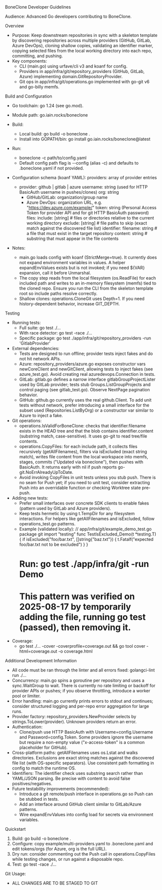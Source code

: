 BoneClone Developer Guidelines

Audience: Advanced Go developers contributing to BoneClone.

Overview
- Purpose: Keep downstream repositories in sync with a skeleton template by discovering repositories across multiple providers (GitHub, GitLab, Azure DevOps), cloning shallow copies, validating an identifier marker, copying selected files from the local working directory into each repo, committing, and pushing.
- Key components:
  - CLI (main.go) using urfave/cli v3 and koanf for config.
  - Providers in app/infra/git/repository_providers (GitHub, GitLab, Azure) implementing domain.GitRepositoryProvider.
  - Git ops in app/infra/git/operations.go implemented with go-git v6 and go-billy memfs.

Build and Configuration
- Go toolchain: go 1.24 (see go.mod).
- Module path: go.iain.rocks/boneclone
- Build:
  - Local build: go build -o boneclone .
  - Install into GOPATH/bin: go install go.iain.rocks/boneclone@latest
- Run:
  - boneclone -c path/to/config.yaml
  - Default config path flag is --config (alias -c) and defaults to .boneclone.yaml if not provided.
- Configuration schema (koanf YAML):
  providers: array of provider entries
    - provider: github | gitlab | azure
      username: string (used for HTTP BasicAuth username in pushes/clones)
      org: string
        - GitHub/GitLab: organization/group name
        - Azure DevOps: organization URL, e.g. "https://dev.azure.com/example/"
      token: string (Personal Access Token for provider API and for git HTTP BasicAuth password)
  files:
    include: [string]  # files or directories relative to the current working directory
    exclude: [string]  # file paths to skip (exact match against the discovered file list)
  identifier:
    filename: string   # a file that must exist in the target repository
    content: string    # substring that must appear in the file contents

- Notes:
  - main.go loads config with koanf (StrictMerge=true). It currently does not expand environment variables in values. A helper expandEnvValues exists but is not invoked; if you need ${VAR} expansion, call it before Unmarshal.
  - The copy step reads from the local filesystem (os.ReadFile) for each included path and writes to an in-memory filesystem (memfs) tied to the cloned repo. Ensure you run the CLI from the skeleton template root so include paths resolve correctly.
  - Shallow clones: operations.CloneGit uses Depth=1. If you need history-dependent behavior, increase GIT_DEPTH.

Testing
- Running tests:
  - Full suite: go test ./...
  - With race detector: go test -race ./...
  - Specific package: go test ./app/infra/git/repository_providers -run 'GitlabProvider'
- External dependencies:
  - Tests are designed to run offline; provider tests inject fakes and do not hit network APIs.
  - Azure: repository_providers/azure.go exposes constructor vars newCoreClient and newGitClient, allowing tests to inject fakes (see azure_test.go). Avoid creating real azuredevops.Connection in tests.
  - GitLab: gitlab.go defines a narrow interface gitlabGroupProjectLister used by GitLab provider; tests stub Groups.ListGroupProjects and control paging (see gitlab_test.go). Observe NextPage pagination behavior.
  - GitHub: github.go currently uses the real github.Client. To add unit tests without network, prefer introducing a small interface for the subset used (Repositories.ListByOrg) or a constructor var similar to Azure to inject a fake.
- Git operations:
  - operations.IsValidForBoneClone: checks that identifier.filename exists in the HEAD tree and that the blob contains identifier.content (substring match, case-sensitive). It uses go-git to read tree/file contents.
  - operations.CopyFiles: for each include path, it collects files recursively (getAllFilenames), filters via isExcluded (exact string match), writes file content from the local workspace into memfs, stages, commits ("Updated via boneclone"), then pushes with BasicAuth. It returns early with nil if push reports go-git.NoErrAlreadyUpToDate.
  - Avoid invoking CopyFiles in unit tests unless you stub push. There is no seam for Push yet; if you need to unit test, consider extracting Push into an overridable function or checking Worktree state pre-push.
- Adding new tests:
  - Prefer small interfaces over concrete SDK clients to enable fakes (pattern used by GitLab and Azure providers).
  - Keep tests hermetic by using t.TempDir for any filesystem interactions. For helpers like getAllFilenames and isExcluded, follow operations_test.go patterns.
  - Example (validated locally):
    // app/infra/git/example_demo_test.go
    package git
    import "testing"
    func TestIsExcluded_Demo(t *testing.T) {
        if isExcluded("foo/bar.txt", []string{"baz.txt"}) {
            t.Fatalf("expected foo/bar.txt not to be excluded")
        }
    }
    # Run: go test ./app/infra/git -run Demo
    # This pattern was verified on 2025-08-17 by temporarily adding the file, running go test (passed), then removing it.
- Coverage:
  - go test ./... -cover -coverprofile=coverage.out && go tool cover -html=coverage.out -o coverage.html

Additional Development Information
- All code must be ran through the linter and all errors fixed: golangci-lint run ./... 
- Concurrency: main.go spins a goroutine per repository and uses a sync.WaitGroup to wait. There is currently no rate limiting or backoff for provider APIs or pushes; if you observe throttling, introduce a worker pool or limiter.
- Error handling: main.go currently prints errors to stdout and continues; consider structured logging and per-repo error aggregation for large runs.
- Provider factory: repository_providers.NewProvider selects by strings.ToLower(provider). Unknown providers return an error.
- Authentication:
  - Clone/push use HTTP BasicAuth with Username=config.Username and Password=config.Token. Some providers ignore the username but require a non-empty value ("x-access-token" is a common placeholder for GitHub).
- Cross-platform paths: getAllFilenames uses os.Lstat and walks directories. Exclusions are exact string matches against the discovered file list (with OS-specific separators). Use consistent path formatting in config to match the runtime OS.
- Identifiers: The identifier check uses substring search rather than YAML/JSON parsing. Be precise with content to avoid false positives/negatives.
- Future testability improvements (recommended):
  - Introduce a git remote/push interface in operations.go so Push can be stubbed in tests.
  - Add an interface around GitHub client similar to GitLab/Azure patterns.
  - Wire expandEnvValues into config load for secrets via environment variables.

Quickstart
1) Build: go build -o boneclone .
2) Configure: copy example/multi-providers.yaml to .boneclone.yaml and edit tokens/orgs (for Azure, org is the full URL).
3) Dry run: consider commenting out the Push call in operations.CopyFiles while testing changes, or run against a disposable repo.
4) Test: go test -race ./...

Git Usage:
- ALL CHANGES ARE TO BE STAGED TO GIT